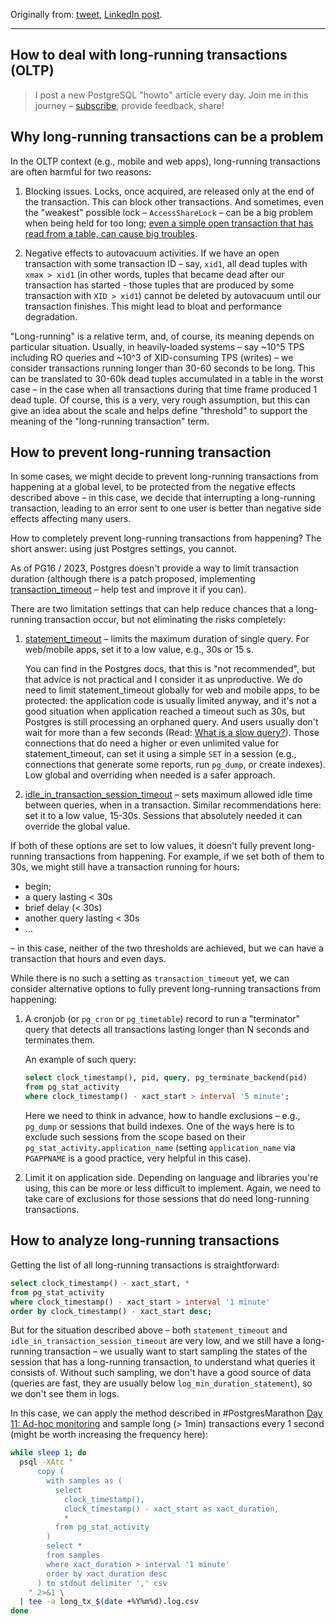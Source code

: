 Originally from: [tweet](https://twitter.com/samokhvalov/status/1717429427808911813), [LinkedIn post]().

---

## How to deal with long-running transactions (OLTP)

> I post a new PostgreSQL "howto" article every day. Join me in this
> journey – [subscribe](https://twitter.com/samokhvalov/), provide feedback, share!

## Why long-running transactions can be a problem

In the OLTP context (e.g., mobile and web apps), long-running transactions are often harmful for two reasons:

1. Blocking issues. Locks, once acquired, are released only at the end of the transaction. This can block other
   transactions. And sometimes, even the "weakest" possible lock – `AccessShareLock` – can be a big problem when being
   held for too long;
   [even a simple open transaction that has read from a table, can cause big troubles](https://postgres.ai/blog/20210923-zero-downtime-postgres-schema-migrations-lock-timeout-and-retries#problem-demonstration).

2. Negative effects to autovacuum activities. If we have an open transaction with some transaction ID – say, `xid1`, all
   dead tuples with `xmax > xid1` (in other words, tuples that became dead after our transaction has started - those
   tuples that are produced by some transaction with `XID > xid1`) cannot be deleted by autovacuum until our transaction
   finishes. This might lead to bloat and performance degradation.

"Long-running" is a relative term, and, of course, its meaning depends on particular situation. Usually, in
heavily-loaded systems – say ~10^5 TPS including RO queries and ~10^3 of XID-consuming TPS (writes) – we consider
transactions running longer than 30-60 seconds to be long. This can be translated to 30-60k dead tuples accumulated in a
table in the worst case – in the case when all transactions during that time frame produced 1 dead tuple. Of course,
this is a very, very rough assumption, but this can give an idea about the scale and helps define "threshold" to support
the meaning of the "long-running transaction" term.

## How to prevent long-running transaction

In some cases, we might decide to prevent long-running transactions from happening at a global level, to be protected
from the negative effects described above – in this case, we decide that interrupting a long-running transaction,
leading to an error sent to one user is better than negative side effects affecting many users.

How to completely prevent long-running transactions from happening? The short answer: using just Postgres settings, you
cannot.

As of PG16 / 2023, Postgres doesn't provide a way to limit transaction duration (although there is a patch proposed,
implementing [transaction_timeout](https://commitfest.postgresql.org/45/4040/) – help test and improve it if you can).

There are two limitation settings that can help reduce chances that a long-running transaction occur, but not
eliminating the risks completely:

1) [statement_timeout](https://postgresqlco.nf/doc/en/param/statement_timeout/) – limits the maximum duration of single
   query. For web/mobile apps, set it to a low value, e.g., 30s or 15 s.

   You can find in the Postgres docs, that this is "not recommended", but that advice is not practical and I consider it
   as unproductive. We do need to limit statement_timeout globally for web and mobile apps, to be protected: the
   application code is usually limited anyway, and it's not a good situation when application reached a timeout such as
   30s, but Postgres is still processing an orphaned query. And users usually don't wait for more than a few seconds
   (Read: [What is a slow query?](https://postgres.ai/blog/20210909-what-is-a-slow-sql-query)). Those connections that
   do need a higher or even unlimited value for statement_timeout, can set it using a simple `SET` in a session (e.g.,
   connections that generate some reports, run `pg_dump`, or create indexes). Low global and overriding when needed is a
   safer approach.

2) [idle_in_transaction_session_timeout](https://postgresqlco.nf/doc/en/param/idle_in_transaction_session_timeout/) –
   sets maximum allowed idle time between queries, when in a transaction. Similar recommendations here: set it to a low
   value, 15-30s. Sessions that absolutely needed it can override the global value.

If both of these options are set to low values, it doesn't fully prevent long-running transactions from happening. For
example, if we set both of them to 30s, we might still have a transaction running for hours:

- begin;
- a query lasting <  30s
- brief delay (< 30s)
- another query lasting < 30s
- ...

– in this case, neither of the two thresholds are achieved, but we can have a transaction that hours and even days.

While there is no such a setting as `transaction_timeout` yet, we can consider alternative options to fully prevent
long-running transactions from happening:

1) A cronjob (or `pg_cron` or `pg_timetable`) record to run a "terminator" query that detects all transactions lasting
   longer than N seconds and terminates them.

   An example of such query:

   ```sql
   select clock_timestamp(), pid, query, pg_terminate_backend(pid)
   from pg_stat_activity
   where clock_timestamp() - xact_start > interval '5 minute';
   ```

   Here we need to think in advance, how to handle exclusions – e.g., `pg_dump` or sessions that build indexes. One of
   the ways here is to exclude such sessions from the scope based on their `pg_stat_activity.application_name` (setting
   `application_name` via `PGAPPNAME` is a good practice, very helpful in this case).

2) Limit it on application side. Depending on language and libraries you're using, this can be more or less difficult to
   implement. Again, we need to take care of exclusions for those sessions that do need long-running transactions.

## How to analyze long-running transactions

Getting the list of all long-running transactions is straightforward:

```sql
select clock_timestamp() - xact_start, *
from pg_stat_activity
where clock_timestamp() - xact_start > interval '1 minute'
order by clock_timestamp() - xact_start desc;
```

But for the situation described above – both `statement_timeout` and `idle_in_transaction_session_timeout` are very low,
and we still have a long-running transaction – we usually want to start sampling the states of the session that has a
long-running transaction, to understand what queries it consists of. Without such sampling, we don't have a good source
of data (queries are fast, they are usually below `log_min_duration_statement`), so we don't see them in logs.

In this case, we can apply the method described in #PostgresMarathon
[Day 11: Ad-hoc monitoring](0011_ad_hoc_monitoring.md) and sample long (> 1min) transactions every 1
second (might be worth increasing the frequency here):

```bash
while sleep 1; do
  psql -XAtc "
      copy (
        with samples as (
          select
            clock_timestamp(),
            clock_timestamp() - xact_start as xact_duration,
            * 
          from pg_stat_activity
        )
        select *
        from samples
        where xact_duration > interval '1 minute'
        order by xact_duration desc
      ) to stdout delimiter ',' csv
    " 2>&1 \
  | tee -a long_tx_$(date +%Y%m%d).log.csv
done
```
